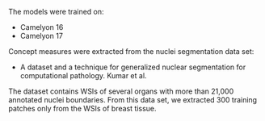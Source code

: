 The models were trained on:
* Camelyon 16
* Camelyon 17

Concept measures were extracted from the nuclei segmentation data set:
* A dataset and a technique for generalized nuclear segmentation for computational pathology. Kumar et al.

The dataset contains WSIs of several organs with more than 21,000 annotated nuclei boundaries. From this data set,
we extracted 300 training patches only from the WSIs of breast tissue.